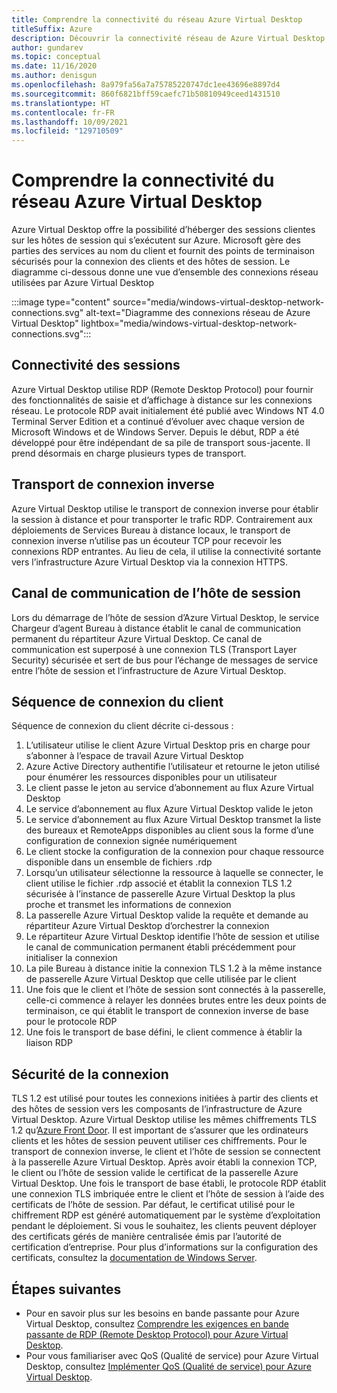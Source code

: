 ```yaml
---
title: Comprendre la connectivité du réseau Azure Virtual Desktop
titleSuffix: Azure
description: Découvrir la connectivité réseau de Azure Virtual Desktop
author: gundarev
ms.topic: conceptual
ms.date: 11/16/2020
ms.author: denisgun
ms.openlocfilehash: 8a979fa56a7a75785220747dc1ee43696e8897d4
ms.sourcegitcommit: 860f6821bff59caefc71b50810949ceed1431510
ms.translationtype: HT
ms.contentlocale: fr-FR
ms.lasthandoff: 10/09/2021
ms.locfileid: "129710509"
---
```

# <a name="understanding-azure-virtual-desktop-network-connectivity"></a>Comprendre la connectivité du réseau Azure Virtual Desktop

Azure Virtual Desktop offre la possibilité d’héberger des sessions clientes sur les hôtes de session qui s’exécutent sur Azure. Microsoft gère des parties des services au nom du client et fournit des points de terminaison sécurisés pour la connexion des clients et des hôtes de session. Le diagramme ci-dessous donne une vue d’ensemble des connexions réseau utilisées par Azure Virtual Desktop

:::image type="content" source="media/windows-virtual-desktop-network-connections.svg" alt-text="Diagramme des connexions réseau de Azure Virtual Desktop" lightbox="media/windows-virtual-desktop-network-connections.svg":::

## <a name="session-connectivity"></a>Connectivité des sessions

Azure Virtual Desktop utilise RDP (Remote Desktop Protocol) pour fournir des fonctionnalités de saisie et d’affichage à distance sur les connexions réseau. Le protocole RDP avait initialement été publié avec Windows NT 4.0 Terminal Server Edition et a continué d’évoluer avec chaque version de Microsoft Windows et de Windows Server. Depuis le début, RDP a été développé pour être indépendant de sa pile de transport sous-jacente. Il prend désormais en charge plusieurs types de transport.

## <a name="reverse-connect-transport"></a>Transport de connexion inverse

Azure Virtual Desktop utilise le transport de connexion inverse pour établir la session à distance et pour transporter le trafic RDP. Contrairement aux déploiements de Services Bureau à distance locaux, le transport de connexion inverse n’utilise pas un écouteur TCP pour recevoir les connexions RDP entrantes. Au lieu de cela, il utilise la connectivité sortante vers l’infrastructure Azure Virtual Desktop via la connexion HTTPS.

## <a name="session-host-communication-channel"></a>Canal de communication de l’hôte de session

Lors du démarrage de l’hôte de session d’Azure Virtual Desktop, le service Chargeur d’agent Bureau à distance établit le canal de communication permanent du répartiteur Azure Virtual Desktop. Ce canal de communication est superposé à une connexion TLS (Transport Layer Security) sécurisée et sert de bus pour l’échange de messages de service entre l’hôte de session et l’infrastructure de Azure Virtual Desktop.

## <a name="client-connection-sequence"></a>Séquence de connexion du client

Séquence de connexion du client décrite ci-dessous :

1. L’utilisateur utilise le client Azure Virtual Desktop pris en charge pour s’abonner à l’espace de travail Azure Virtual Desktop
2. Azure Active Directory authentifie l’utilisateur et retourne le jeton utilisé pour énumérer les ressources disponibles pour un utilisateur
3. Le client passe le jeton au service d’abonnement au flux Azure Virtual Desktop
4. Le service d’abonnement au flux Azure Virtual Desktop valide le jeton
5. Le service d’abonnement au flux Azure Virtual Desktop transmet la liste des bureaux et RemoteApps disponibles au client sous la forme d’une configuration de connexion signée numériquement
6. Le client stocke la configuration de la connexion pour chaque ressource disponible dans un ensemble de fichiers .rdp
7. Lorsqu’un utilisateur sélectionne la ressource à laquelle se connecter, le client utilise le fichier .rdp associé et établit la connexion TLS 1.2 sécurisée à l’instance de passerelle Azure Virtual Desktop la plus proche et transmet les informations de connexion
8. La passerelle Azure Virtual Desktop valide la requête et demande au répartiteur Azure Virtual Desktop d’orchestrer la connexion
9. Le répartiteur Azure Virtual Desktop identifie l’hôte de session et utilise le canal de communication permanent établi précédemment pour initialiser la connexion
10. La pile Bureau à distance initie la connexion TLS 1.2 à la même instance de passerelle Azure Virtual Desktop que celle utilisée par le client
11. Une fois que le client et l’hôte de session sont connectés à la passerelle, celle-ci commence à relayer les données brutes entre les deux points de terminaison, ce qui établit le transport de connexion inverse de base pour le protocole RDP
12. Une fois le transport de base défini, le client commence à établir la liaison RDP

## <a name="connection-security"></a>Sécurité de la connexion

TLS 1.2 est utilisé pour toutes les connexions initiées à partir des clients et des hôtes de session vers les composants de l’infrastructure de Azure Virtual Desktop. Azure Virtual Desktop utilise les mêmes chiffrements TLS 1.2 qu’[Azure Front Door](../frontdoor/front-door-faq.yml#what-are-the-current-cipher-suites-supported-by-azure-front-door-). Il est important de s’assurer que les ordinateurs clients et les hôtes de session peuvent utiliser ces chiffrements.
Pour le transport de connexion inverse, le client et l’hôte de session se connectent à la passerelle Azure Virtual Desktop. Après avoir établi la connexion TCP, le client ou l’hôte de session valide le certificat de la passerelle Azure Virtual Desktop.
Une fois le transport de base établi, le protocole RDP établit une connexion TLS imbriquée entre le client et l’hôte de session à l’aide des certificats de l’hôte de session. Par défaut, le certificat utilisé pour le chiffrement RDP est généré automatiquement par le système d’exploitation pendant le déploiement. Si vous le souhaitez, les clients peuvent déployer des certificats gérés de manière centralisée émis par l’autorité de certification d’entreprise. Pour plus d’informations sur la configuration des certificats, consultez la [documentation de Windows Server](/troubleshoot/windows-server/remote/remote-desktop-listener-certificate-configurations).

## <a name="next-steps"></a>Étapes suivantes

* Pour en savoir plus sur les besoins en bande passante pour Azure Virtual Desktop, consultez [Comprendre les exigences en bande passante de RDP (Remote Desktop Protocol) pour Azure Virtual Desktop](rdp-bandwidth.md).
* Pour vous familiariser avec QoS (Qualité de service) pour Azure Virtual Desktop, consultez [Implémenter QoS (Qualité de service) pour Azure Virtual Desktop](rdp-quality-of-service-qos.md).
